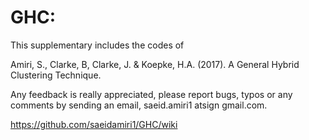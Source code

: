 # GHC: 
This supplementary includes the codes of 
 
Amiri, S., Clarke, B, Clarke, J. & Koepke, H.A. (2017). A General Hybrid Clustering Technique.

Any feedback is really appreciated, please report bugs, typos or any comments by sending an email, saeid.amiri1 atsign gmail.com. 

https://github.com/saeidamiri1/GHC/wiki
